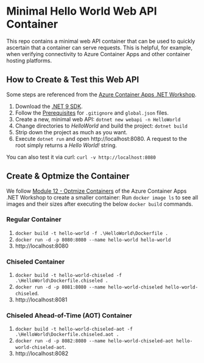 # Minimal Hello World Web API Container

This repo contains a minimal web API container that can be used to quickly ascertain that a container can serve requests. This is helpful, for example, when verifying connectivity to Azure Container Apps and other container hosting platforms.

## How to Create & Test this Web API

Some steps are referenced from the [Azure Container Apps .NET Workshop](https://azure.github.io/aca-dotnet-workshop).

1. Download the [.NET 9 SDK](https://dotnet.microsoft.com/en-us/download/dotnet/9.0).
1. Follow the [Prerequisites](https://azure.github.io/aca-dotnet-workshop/aca/00-workshop-intro/4-prerequisites/) for `.gitignore` and `global.json` files.
1. Create a new, minimal web API: `dotnet new webapi -n HelloWorld`
1. Change directories to *HelloWorld* and build the project: `dotnet build`
1. Strip down the project as much as you want.
1. Execute `dotnet run` and open http://localhost:8080. A request to the root simply returns a *Hello World!* string.

You can also test it via curl: `curl -v http://localhost:8080`

## Create & Optmize the Container

We follow [Module 12 - Optmize Containers](https://azure.github.io/aca-dotnet-workshop/aca/12-optimizes/) of the Azure Container Apps .NET Workshop to create a smaller container:
Run `docker image ls` to see all images and their sizes after executing the below `docker build` commands.

### Regular Container

1. `docker build -t hello-world -f .\HelloWorld\Dockerfile .`
1. `docker run -d -p 8080:8080 --name hello-world hello-world`
1. http://localhost:8080

### Chiseled Container

1. `docker build -t hello-world-chiseled -f .\HelloWorld\Dockerfile.chiseled .`
1. `docker run -d -p 8081:8080 --name hello-world-chiseled hello-world-chiseled`.
1. http://localhost:8081

### Chiseled Ahead-of-Time (AOT) Container

1. `docker build -t hello-world-chiseled-aot -f .\HelloWorld\Dockerfile.chiseled.aot .`
1. `docker run -d -p 8082:8080 --name hello-world-chiseled-aot hello-world-chiseled-aot`.
1. http://localhost:8082

